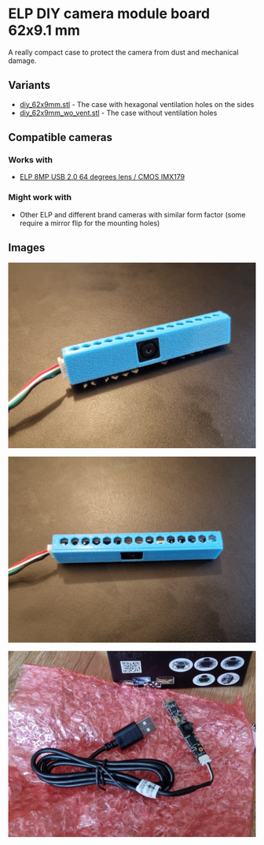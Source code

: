 # ELP DIY camera module board 62x9.1 mm

A really compact case to protect the camera from dust and mechanical damage.

## Variants

- [diy_62x9mm.stl](diy_62x9mm.stl) - The case with hexagonal ventilation holes on the sides
- [diy_62x9mm_wo_vent.stl](diy_62x9mm_wo_vent.stl) - The case without ventilation holes

## Compatible cameras

### Works with

- [ELP 8MP USB 2.0 64 degrees lens / CMOS IMX179](https://amzn.to/3MONvFr)

### Might work with

- Other ELP and different brand cameras with similar form factor (some require a mirror flip for the mounting holes)

## Images

![Front view](fig-001.jpg)

![Side view](fig-002.jpg)

![Camera](fig-000.jpg)
